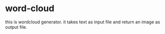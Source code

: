 # word-cloud

this is wordcloud generator. it takes text as input file and return an image as output file.
